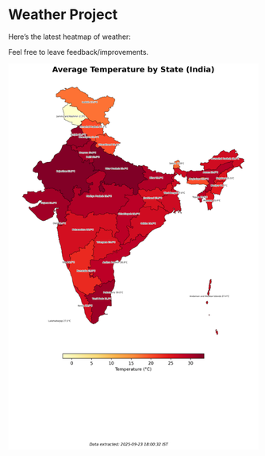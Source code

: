 # Weather Project

Here’s the latest heatmap of weather:

Feel free to leave feedback/improvements.

![India Heatmap](docs/assets/india_heatmap.png?v=D292EB)
